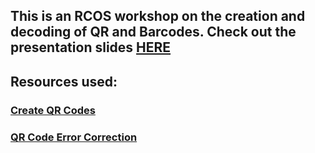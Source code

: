 ## This is an RCOS workshop on the creation and decoding of QR and Barcodes. Check out the presentation slides [HERE](https://docs.google.com/presentation/d/1GTITsLxBl4wlGBnL5qbVEyTtOw0LWMq3DpDwtkhjBqM/edit?usp=sharing)

## Resources used: 
### [Create QR Codes](https://towardsdatascience.com/create-and-read-qr-code-using-python-9fc73376a8f9)
### [QR Code Error Correction](https://blog.qrstuff.com/2011/12/14/qr-code-error-correction)
